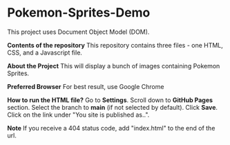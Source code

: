 # Pokemon-Sprites-Demo
This project uses Document Object Model (DOM). 

**Contents of the repository**
This repository contains three files - one HTML, CSS, and a Javascript file.

**About the Project**
This will display a bunch of images containing Pokemon Sprites. 

**Preferred Browser**
For best result, use Google Chrome

**How to run the HTML file?** 
Go to **Settings**. Scroll down to **GitHub Pages** section. Select the branch to **main** (if not selected by default). Click **Save**. Click on the link under "You site is published as..".

**Note** 
If you receive a 404 status code, add "index.html" to the end of the url. 

